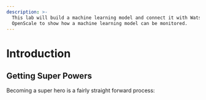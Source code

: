 ```yaml
---
description: >-
  This lab will build a machine learning model and connect it with Watson
  OpenScale to show how a machine learning model can be monitored.
---
```


# Introduction

## Getting Super Powers

Becoming a super hero is a fairly straight forward process:



